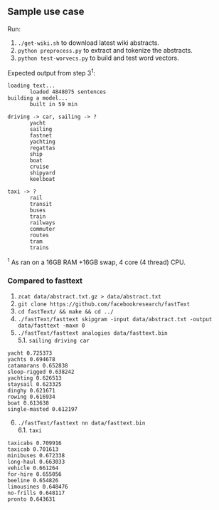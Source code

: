 ## Sample use case

Run:  
1. `./get-wiki.sh` to download latest wiki abstracts.  
2. `python preprocess.py` to extract and tokenize the abstracts.  
3. `python test-worvecs.py` to build and test word vectors.  

Expected output from step 3<sup>1</sup>:  
 ```
loading text...
        loaded 4848075 sentences
building a model...
        built in 59 min

driving -> car, sailing -> ?
        yacht
        sailing
        fastnet
        yachting
        regattas
        ship
        boat
        cruise
        shipyard
        keelboat

taxi -> ?
        rail
        transit
        buses
        train
        railways
        commuter
        routes
        tram
        trains
```

<sup>1</sup> As ran on a 16GB RAM +16GB swap, 4 core (4 thread) CPU.  

### Compared to fasttext  

1. `zcat data/abstract.txt.gz > data/abstract.txt`  
2. `git clone https://github.com/facebookresearch/fastText`  
3. `cd fastText/ && make && cd ../`  
4. `./fastText/fasttext skipgram -input data/abstract.txt -output data/fasttext -maxn 0`  
5. `./fastText/fasttext analogies data/fasttext.bin`  
  5.1. `sailing driving car`  
```
yacht 0.725373
yachts 0.694678
catamarans 0.652838
sloop-rigged 0.638242
yachting 0.626513
staysail 0.623325
dinghy 0.621671
rowing 0.616934
boat 0.613638
single-masted 0.612197
```
6. `./fastText/fasttext nn data/fasttext.bin `  
  6.1. `taxi`  
```
taxicabs 0.709916
taxicab 0.701613
minibuses 0.672338
long-haul 0.663033
vehicle 0.661264
for-hire 0.655056
beeline 0.654826
limousines 0.648476
no-frills 0.648117
pronto 0.643631
```  

